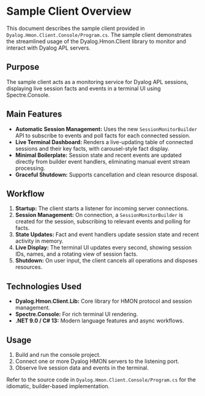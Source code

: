 # Sample Client Overview

This document describes the sample client provided in `Dyalog.Hmon.Client.Console/Program.cs`. The sample client demonstrates the streamlined usage of the Dyalog.Hmon.Client library to monitor and interact with Dyalog APL servers.

## Purpose

The sample client acts as a monitoring service for Dyalog APL sessions, displaying live session facts and events in a terminal UI using Spectre.Console.

## Main Features

- **Automatic Session Management:** Uses the new `SessionMonitorBuilder` API to subscribe to events and poll facts for each connected session.
- **Live Terminal Dashboard:** Renders a live-updating table of connected sessions and their key facts, with carousel-style fact display.
- **Minimal Boilerplate:** Session state and recent events are updated directly from builder event handlers, eliminating manual event stream processing.
- **Graceful Shutdown:** Supports cancellation and clean resource disposal.

## Workflow

1. **Startup:** The client starts a listener for incoming server connections.
2. **Session Management:** On connection, a `SessionMonitorBuilder` is created for the session, subscribing to relevant events and polling for facts.
3. **State Updates:** Fact and event handlers update session state and recent activity in memory.
4. **Live Display:** The terminal UI updates every second, showing session IDs, names, and a rotating view of session facts.
5. **Shutdown:** On user input, the client cancels all operations and disposes resources.

## Technologies Used

- **Dyalog.Hmon.Client.Lib:** Core library for HMON protocol and session management.
- **Spectre.Console:** For rich terminal UI rendering.
- **.NET 9.0 / C# 13:** Modern language features and async workflows.

## Usage

1. Build and run the console project.
2. Connect one or more Dyalog HMON servers to the listening port.
3. Observe live session data and events in the terminal.

Refer to the source code in `Dyalog.Hmon.Client.Console/Program.cs` for the idiomatic, builder-based implementation.
